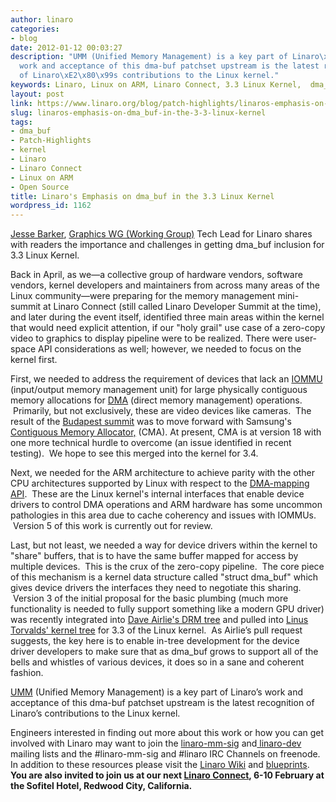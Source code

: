 ```yaml
---
author: linaro
categories:
- blog
date: 2012-01-12 00:03:27
description: "UMM (Unified Memory Management) is a key part of Linaro\xE2\x80\x99s
  work and acceptance of this dma-buf patchset upstream is the latest recognition
  of Linaro\xE2\x80\x99s contributions to the Linux kernel."
keywords: Linaro, Linux on ARM, Linaro Connect, 3.3 Linux Kernel,  dma_buf, Open Source
layout: post
link: https://www.linaro.org/blog/patch-highlights/linaros-emphasis-on-dma_buf-in-the-3-3-linux-kernel/
slug: linaros-emphasis-on-dma_buf-in-the-3-3-linux-kernel
tags:
- dma_buf
- Patch-Highlights
- kernel
- Linaro
- Linaro Connect
- Linux on ARM
- Open Source
title: Linaro's Emphasis on dma_buf in the 3.3 Linux Kernel
wordpress_id: 1162
---
```


[Jesse Barker](https://launchpad.net/~jesse-barker), [Graphics WG (Working Group)](https://wiki.linaro.org/WorkingGroups/Middleware/Graphics) Tech Lead for Linaro shares with readers the importance and challenges in getting dma_buf inclusion for 3.3 Linux Kernel.

Back in April, as we—a collective group of hardware vendors, software vendors, kernel developers and maintainers from across many areas of the Linux community—were preparing for the memory management mini-summit at Linaro Connect (still called Linaro Developer Summit at the time), and later during the event itself, identified three main areas within the kernel that would need explicit attention, if our "holy grail" use case of a zero-copy video to graphics to display pipeline were to be realized. There were user-space API considerations as well; however, we needed to focus on the kernel first.

First, we needed to address the requirement of devices that lack an [IOMMU](http://en.wikipedia.org/wiki/IOMMU) (input/output memory management unit) for large physically contiguous memory allocations for [DMA](http://en.wikipedia.org/wiki/Direct_memory_access) (direct memory management) operations.  Primarily, but not exclusively, these are video devices like cameras.  The result of the [Budapest summit](https://wiki.linaro.org/Events/2011-05-LDS) was to move forward with Samsung's [Contiguous Memory Allocator,](http://lwn.net/Articles/447405/) (CMA). At present, CMA is at version 18 with one more technical hurdle to overcome (an issue identified in recent testing).  We hope to see this merged into the kernel for 3.4.

Next, we needed for the ARM architecture to achieve parity with the other CPU architectures supported by Linux with respect to the [DMA-mapping API](https://www.kernel.org/doc/Documentation/DMA-API-HOWTO.txt).  These are the Linux kernel's internal interfaces that enable device drivers to control DMA operations and ARM hardware has some uncommon pathologies in this area due to cache coherency and issues with IOMMUs.  Version 5 of this work is currently out for review.

Last, but not least, we needed a way for device drivers within the kernel to "share" buffers, that is to have the same buffer mapped for access by multiple devices.  This is the crux of the zero-copy pipeline.  The core piece of this mechanism is a kernel data structure called "struct dma_buf" which gives device drivers the interfaces they need to negotiate this sharing.  Version 3 of the initial proposal for the basic plumbing (much more functionality is needed to fully support something like a modern GPU driver) was recently integrated into [Dave Airlie's DRM tree](http://lists.freedesktop.org/archives/dri-devel/2012-January/017984.html) and pulled into [Linus Torvalds' kernel tree](http://lists.freedesktop.org/archives/dri-devel/2012-January/018029.html) for 3.3 of the Linux kernel.  As Airlie’s pull request suggests, the key here is to enable in-tree development for the device driver developers to make sure that as dma_buf grows to support all of the bells and whistles of various devices, it does so in a sane and coherent fashion.

[UMM](https://blueprints.launchpad.net/linaro-mm-sig) (Unified Memory Management) is a key part of Linaro’s work and acceptance of this dma-buf patchset upstream is the latest recognition of Linaro’s contributions to the Linux kernel.

Engineers interested in finding out more about this work or how you can get involved with Linaro may want to join the [linaro-mm-sig](http://lists.linaro.org/mailman/listinfo/linaro-mm-sig) and[ linaro-dev](http://lists.linaro.org/mailman/listinfo/linaro-dev) mailing lists and the #linaro-mm-sig and #linaro IRC Channels on freenode. In addition to these resources please visit the [Linaro Wiki](https://wiki.linaro.org/OfficeofCTO/MemoryManagement) and [blueprints](https://blueprints.launchpad.net/linaro-mm-sig). **You are also invited to join us at our next [Linaro Connect](http://connect.linaro.org/events/event/lcq1-12/), 6-10 February at the Sofitel Hotel, Redwood City, California.**